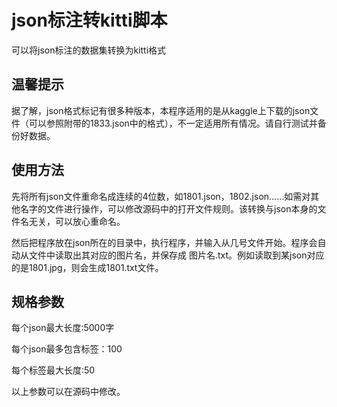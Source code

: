 # json标注转kitti脚本
可以将json标注的数据集转换为kitti格式
## 温馨提示
据了解，json格式标记有很多种版本，本程序适用的是从kaggle上下载的json文件（可以参照附带的1833.json中的格式），不一定适用所有情况。请自行测试并备份好数据。

## 使用方法
先将所有json文件重命名成连续的4位数，如1801.json，1802.json......如需对其他名字的文件进行操作，可以修改源码中的打开文件规则。该转换与json本身的文件名无关，可以放心重命名。

然后把程序放在json所在的目录中，执行程序，并输入从几号文件开始。程序会自动从文件中读取出其对应的图片名，并保存成 图片名.txt。例如读取到某json对应的是1801.jpg，则会生成1801.txt文件。

## 规格参数
每个json最大长度:5000字

每个json最多包含标签：100

每个标签最大长度:50

以上参数可以在源码中修改。
